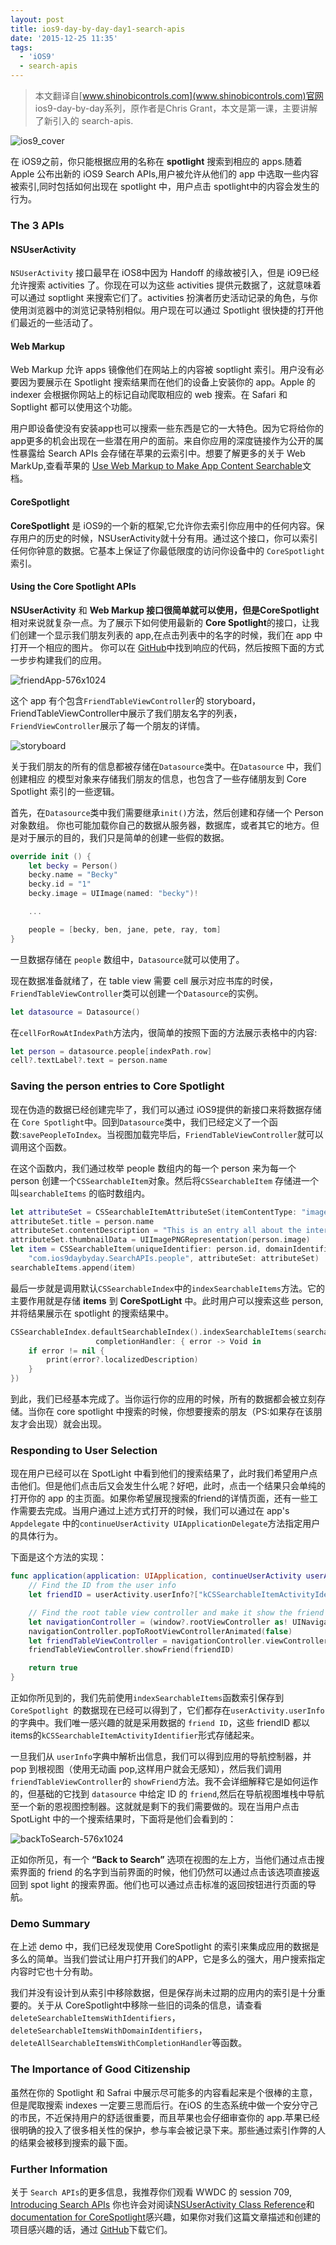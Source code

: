 ```yaml
---
layout: post
title: ios9-day-by-day-day1-search-apis
date: '2015-12-25 11:35'
tags:
  - 'iOS9'
  - search-apis
---
```


>本文翻译自[www.shinobicontrols.com](www.shinobicontrols.com)官网 ios9-day-by-day系列，原作者是Chris Grant，本文是第一课，主要讲解了新引入的 search-apis.

![ios9_cover](http://7xl8rl.com1.z0.glb.clouddn.com/ios9_cover.jpg)
<!-- more -->

在 iOS9之前，你只能根据应用的名称在 **spotlight** 搜索到相应的 apps.随着 Apple 公布出新的 iOS9 Search APIs,用户被允许从他们的 app 中选取一些内容被索引,同时包括如何出现在 spotlight 中，用户点击 spotlight中的内容会发生的行为。

### The 3 APIs

#### NSUserActivity

`NSUserActivity` 接口最早在 iOS8中因为 Handoff 的缘故被引入，但是 iO9已经允许搜索 activities 了。你现在可以为这些 activities 提供元数据了，这就意味着可以通过 soptlight 来搜索它们了。activities 扮演者历史活动记录的角色，与你使用浏览器中的浏览记录特别相似。用户现在可以通过 Spotlight 很快捷的打开他们最近的一些活动了。

#### Web Markup

Web Markup 允许 apps 镜像他们在网站上的内容被 soptlight 索引。用户没有必要因为要展示在 Spotlight 搜索结果而在他们的设备上安装你的 app。Apple 的 indexer 会根据你网站上的标记自动爬取相应的 web 搜索。在 Safari 和 Soptlight 都可以使用这个功能。

用户即设备使没有安装app也可以搜索一些东西是它的一大特色。因为它将给你的 app更多的机会出现在一些潜在用户的面前。来自你应用的深度链接作为公开的属性暴露给 Search APIs 会存储在苹果的云索引中。想要了解更多的关于 Web MarkUp,查看苹果的 [Use Web Markup to Make App Content Searchable](https://developer.apple.com/library/prerelease/ios/releasenotes/General/WhatsNewIniOS/Articles/iOS9.html#//apple_ref/doc/uid/TP40016198-SW4)文档。

#### CoreSpotlight

**CoreSpotlight** 是 iOS9的一个新的框架,它允许你去索引你应用中的任何内容。保存用户的历史的时候，NSUserActivity就十分有用。通过这个接口，你可以索引任何你钟意的数据。它基本上保证了你最低限度的访问你设备中的 `CoreSpotlight`索引。

#### Using the Core Spotlight APIs

**NSUserActivity** 和 **Web Markup **接口很简单就可以使用，但是**CoreSpotlight**相对来说就复杂一点。为了展示下如何使用最新的 **Core Spotlight**的接口，让我们创建一个显示我们朋友列表的 app,在点击列表中的名字的时候，我们在 app 中打开一个相应的图片。 你可以在 [GitHub](https://github.com/shinobicontrols/iOS9-day-by-day/tree/master/01-Search-APIs)中找到响应的代码，然后按照下面的方式一步步构建我们的应用。

![friendApp-576x1024](http://7xl8rl.com1.z0.glb.clouddn.com/friendApp-576x1024.png)

这个 app 有个包含`FriendTableViewController`的 storyboard，FriendTableViewController中展示了我们朋友名字的列表，`FriendViewController`展示了每一个朋友的详情。

![storyboard](http://7xl8rl.com1.z0.glb.clouddn.com/storyboard.png)

关于我们朋友的所有的信息都被存储在`Datasource`类中。在`Datasource` 中，我们创建相应 的模型对象来存储我们朋友的信息，也包含了一些存储朋友到 Core Spotlight 索引的一些逻辑。

首先，在`Datasource`类中我们需要继承`init()`方法，然后创建和存储一个 Person 对象数组。 你也可能加载你自己的数据从服务器，数据库，或者其它的地方。但是对于展示的目的，我们只是简单的创建一些假的数据。

```swift
override init () {
    let becky = Person()
    becky.name = "Becky"
    becky.id = "1"
    becky.image = UIImage(named: "becky")!

    ...

    people = [becky, ben, jane, pete, ray, tom]
}
```

一旦数据存储在 `people` 数组中，`Datasource`就可以使用了。

现在数据准备就绪了，在 table view 需要 cell 展示对应书库的时侯，`FriendTableViewController`类可以创建一个`Datasource`的实例。
```swift
let datasource = Datasource()
```
在`cellForRowAtIndexPath`方法内，很简单的按照下面的方法展示表格中的内容:
```swift
let person = datasource.people[indexPath.row]
cell?.textLabel?.text = person.name
```
### Saving the person entries to Core Spotlight

现在伪造的数据已经创建完毕了，我们可以通过 iOS9提供的新接口来将数据存储在 `Core Spotlight`中。回到`Datasource`类中，我们已经定义了一个函数:`savePeopleToIndex`。当视图加载完毕后，`FriendTableViewController`就可以调用这个函数。

在这个函数内，我们通过枚举 people 数组内的每一个 person 来为每一个 person 创建一个`CSSearchableItem`对象。然后将`CSSearchableItem` 存储进一个叫`searchableItems` 的临时数组内。

```swift
let attributeSet = CSSearchableItemAttributeSet(itemContentType: "image" as String)
attributeSet.title = person.name
attributeSet.contentDescription = "This is an entry all about the interesting person called (person.name)"
attributeSet.thumbnailData = UIImagePNGRepresentation(person.image)
let item = CSSearchableItem(uniqueIdentifier: person.id, domainIdentifier:
    "com.ios9daybyday.SearchAPIs.people", attributeSet: attributeSet)
searchableItems.append(item)
```
最后一步就是调用默认`CSSearchableIndex`中的`indexSearchableItems`方法。它的主要作用就是存储 **items** 到 **CoreSpotLight** 中。此时用户可以搜索这些 person,并将结果展示在 spotlight 的搜索结果中。

```swift
CSSearchableIndex.defaultSearchableIndex().indexSearchableItems(searchableItems,
                   completionHandler: { error -> Void in
    if error != nil {
        print(error?.localizedDescription)
    }
})
```
到此，我们已经基本完成了。当你运行你的应用的时候，所有的数据都会被立刻存储。当你在 core spotlight 中搜索的时候，你想要搜索的朋友（PS:如果存在该朋友才会出现）就会出现。

### Responding to User Selection

现在用户已经可以在 SpotLight 中看到他们的搜索结果了，此时我们希望用户点击他们。但是他们点击后又会发生什么呢？好吧，此时，点击一个结果只会单纯的打开你的 app 的主页面。如果你希望展现搜索的friend的详情页面，还有一些工作需要去完成。当用户通过上述方式打开的时候，我们可以通过在 app's `Appdelegate` 中的`continueUserActivity UIApplicationDelegate`方法指定用户的具体行为。

下面是这个方法的实现：

```swift
func application(application: UIApplication, continueUserActivity userActivity: NSUserActivity, restorationHandler: ([AnyObject]?) -> Void) -> Bool {
    // Find the ID from the user info
    let friendID = userActivity.userInfo?["kCSSearchableItemActivityIdentifier"] as! String

    // Find the root table view controller and make it show the friend with this ID
    let navigationController = (window?.rootViewController as! UINavigationController)
    navigationController.popToRootViewControllerAnimated(false)
    let friendTableViewController = navigationController.viewControllers.first as! FriendTableViewController
    friendTableViewController.showFriend(friendID)

    return true
}
```

正如你所见到的，我们先前使用`indexSearchableItems`函数索引保存到`CoreSpotlight `的数据现在已经可以得到了，它们都存在`userActivity.userInfo`的字典中。我们唯一感兴趣的就是采用数据的 `friend ID`，这些 friendID 都以items的`kCSSearchableItemActivityIdentifier`形式存储起来。

一旦我们从 `userInfo`字典中解析出信息，我们可以得到应用的导航控制器，并 pop 到根视图（使用无动画 pop,这样用户就会无感知），然后我们调用`friendTableViewController`的 `showFriend`方法。我不会详细解释它是如何运作的，但基础的它找到 `datasource` 中给定 ID 的 `friend`,然后在导航视图堆栈中导航至一个新的恩视图控制器。这就就是剩下的我们需要做的。现在当用户点击 SpotLight 中的一个搜索结果时，下面将是他们会看到的：

![backToSearch-576x1024](http://7xl8rl.com1.z0.glb.clouddn.com/backToSearch-576x1024.png)

正如你所见，有一个 **“Back to Search”** 选项在视图的左上方，当他们通过点击搜索界面的 friend 的名字到当前界面的时候，他们仍然可以通过点击该选项直接返回到 spot light 的搜索界面。他们也可以通过点击标准的返回按钮进行页面的导航。

### Demo Summary

在上述 demo 中，我们已经发现使用 CoreSpotlight 的索引来集成应用的数据是多么的简单。当我们尝试让用户打开我们的APP，它是多么的强大，用户搜索指定内容时它也十分有助。

我们并没有设计到从索引中移除数据，但是保存尚未过期的应用内的索引是十分重要的。关于从 CoreSpotlight中移除一些旧的词条的信息，请查看`deleteSearchableItemsWithIdentifiers`，`deleteSearchableItemsWithDomainIdentifiers`，`deleteAllSearchableItemsWithCompletionHandler`等函数。

### The Importance of Good Citizenship
虽然在你的 Spotlight 和 Safrai 中展示尽可能多的内容看起来是个很棒的主意，但是爬取搜索 indexes 一定要三思而后行。在iOS 的生态系统中做一个安分守己的市民，不近保持用户的舒适很重要，而且苹果也会仔细审查你的 app.苹果已经很明确的投入了很多相关性的保护，参与率会被记录下来。那些通过索引作弊的人的结果会被移到搜索的最下面。

### Further Information

关于 `Search APIs`的更多信息，我推荐你们观看 WWDC 的 session 709, [Introducing Search APIs](https://developer.apple.com/videos/wwdc/2015/?id=709)
你也许会对阅读[NSUserActivity Class Reference](https://developer.apple.com/library/prerelease/ios/documentation/Foundation/Reference/NSUserActivity_Class/)和[documentation for CoreSpotlight](https://developer.apple.com/library/prerelease/ios/releasenotes/General/WhatsNewIniOS/Articles/iOS9.html#//apple_ref/doc/uid/TP40016198-SW3)感兴趣，如果你对我们这篇文章描述和创建的项目感兴趣的话，通过 [GitHub](https://github.com/shinobicontrols/iOS9-day-by-day/tree/master/01-Search-APIs)下载它们。
